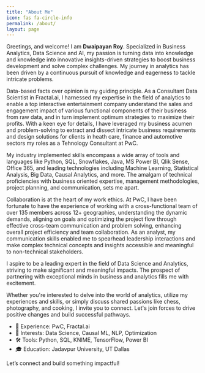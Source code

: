 ```yaml
---
title: "About Me"
icon: fas fa-circle-info
permalink: /about/
layout: page
---
```


Greetings, and welcome! I am **Dwaipayan Roy**. Specialized in Business Analytics, Data Science and AI, my passion is turning data into knowledge and knowledge into innovative insights-driven strategies to boost business development and solve complex challenges. My journey in analytics has been driven by a continuous pursuit of knowledge and eagerness to tackle intricate problems.

Data-based facts over opinion is my guiding principle. As a Consultant Data Scientist in Fractal.ai, I harnessed my expertise in the field of analytics to enable a top interactive entertainment company understand the sales and engagement impact of various functional components of their business from raw data, and in turn implement optimum strategies to maximize their profits. With a keen eye for details, I have leveraged my business acumen and problem-solving to extract and dissect intricate business requirements and design solutions for clients in heath care, finance and automotive sectors my roles as a Tehnology Consultant at PwC.

My industry implemented skills encompass a wide array of tools and languages like Python, SQL, Snowflakes, Java, MS Power BI, Qlik Sense, Office 365, and leading technologies including Machine Learning, Statistical Analysis, Big Data, Causal Analytics, and more. The amalgam of technical proficiencies with business oriented expertise, management methodologies, project planning, and communication, sets me apart.

Collaboration is at the heart of my work ethics. At PwC, I have been fortunate to have the experience of working with a cross-functional team of over 135 members across 12+ geographies, understanding the dynamic demands, aligning on goals and optimizing the project flow through effective cross-team communication and problem solving, enhancing overall project efficiency and team collaboration. As an analyst, my communication skills enabled me to spearhead leadership interactions and make complex technical concepts and insights accessible and meaningful to non-technical stakeholders.

I aspire to be a leading expert in the field of Data Science and Analytics, striving to make significant and meaningful impacts. The prospect of partnering with exceptional minds in business and analytics fills me with excitement.

Whether you're interested to delve into the world of analytics, utilize my experiences and skills, or simply discuss shared passions like chess, photography, and cooking, I invite you to connect. Let's join forces to drive positive changes and build successful pathways.

- 💼 Experience: PwC, Fractal.ai
- 🔬 Interests: Data Science, Causal ML, NLP, Optimization
- 🛠 Tools: Python, SQL, KNIME, TensorFlow, Power BI
- 🎓 Education: Jadavpur University, UT Dallas

Let’s connect and build something impactful!